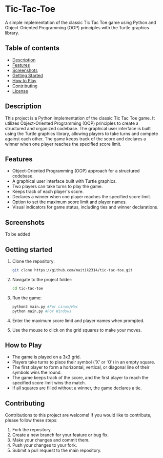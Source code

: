 # Tic-Tac-Toe

A simple implementation of the classic Tic Tac Toe game using Python and Object-Oriented Programming (OOP) principles with the Turtle graphics library.

## Table of contents

- [Description](#description)
- [Features](#features)
- [Screenshots](#screenshots)
- [Getting Started](#getting-started)
- [How to Play](#how-to-play)
- [Contributing](#contributing)
- [License](#license)

## Description

This project is a Python implementation of the classic Tic Tac Toe game. It utilizes Object-Oriented Programming (OOP) principles to create a structured and organized codebase. 
The graphical user interface is built using the Turtle graphics library, allowing players to take turns and compete against each other. 
The game keeps track of the score and declares a winner when one player reaches the specified score limit.

## Features

- Object-Oriented Programming (OOP) approach for a structured codebase.
- A graphical user interface built with Turtle graphics.
- Two players can take turns to play the game.
- Keeps track of each player's score.
- Declares a winner when one player reaches the specified score limit.
- Option to set the maximum score limit and player names.
- Visual indicators for game status, including ties and winner declarations.

## Screenshots

To be added

## Getting started

1. Clone the repository:

   ```bash
   git clone https://github.com/naitik2314/tic-tac-toe.git

2. Navigate to the project folder:

   ```bash
   cd tic-tac-toe

3. Run the game:

   ```bash
   python3 main.py #For Linux/Mac
   python main.py #For Windows

4. Enter the maximum score limit and player names when prompted.
5. Use the mouse to click on the grid squares to make your moves.

## How to Play

- The game is played on a 3x3 grid.
- Players take turns to place their symbol ('X' or 'O') in an empty square.
- The first player to form a horizontal, vertical, or diagonal line of their symbols wins the round.
- The game keeps track of the score, and the first player to reach the specified score limit wins the match.
- If all squares are filled without a winner, the game declares a tie.

## Contributing

Contributions to this project are welcome! If you would like to contribute, please follow these steps:

1. Fork the repository.
2. Create a new branch for your feature or bug fix.
3. Make your changes and commit them.
4. Push your changes to your fork.
5. Submit a pull request to the main repository.
